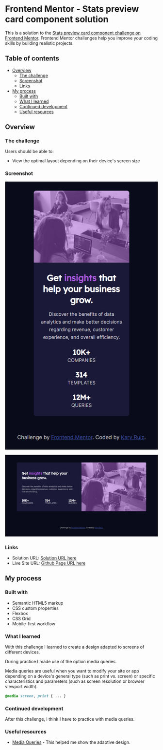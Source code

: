 # Frontend Mentor - Stats preview card component solution

This is a solution to the [Stats preview card component challenge on Frontend Mentor](https://www.frontendmentor.io/challenges/stats-preview-card-component-8JqbgoU62). Frontend Mentor challenges help you improve your coding skills by building realistic projects. 

## Table of contents

- [Overview](#overview)
  - [The challenge](#the-challenge)
  - [Screenshot](#screenshot)
  - [Links](#links)
- [My process](#my-process)
  - [Built with](#built-with)
  - [What I learned](#what-i-learned)
  - [Continued development](#continued-development)
  - [Useful resources](#useful-resources)

## Overview

### The challenge

Users should be able to:

- View the optimal layout depending on their device's screen size

### Screenshot

![screenshot - mobile](./screenshot-mobile.png)

![screenshot - desktop](./screenshot-desktop.png)


### Links

- Solution URL: [Solution URL here](https://kary01.github.io/challenge-stats-preview-card/)
- Live Site URL: [Github Page URL here](https://www.frontendmentor.io/solutions/stats-preview-card-component-solution-bFsavnOm3)

## My process

### Built with

- Semantic HTML5 markup
- CSS custom properties
- Flexbox
- CSS Grid
- Mobile-first workflow


### What I learned

With this challenge I learned to create a design adapted to screens of different devices.

During practice I made use of the option media queries.

Media queries are useful when you want to modify your site or app depending on a device's general type (such as print vs. screen) or specific characteristics and parameters (such as screen resolution or browser viewport width).

```css
@media screen, print { ... }
```


### Continued development

After this challenge, I think I have to practice with media queries.


### Useful resources

- [Media Queries](https://developer.mozilla.org/en-US/docs/Web/CSS/Media_Queries/Using_media_queries) - This helped me show the adaptive design.
